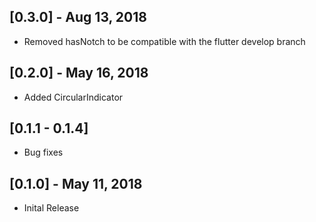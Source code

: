 ## [0.3.0] - Aug 13, 2018

* Removed hasNotch to be compatible with the flutter develop branch

## [0.2.0] - May 16, 2018

* Added CircularIndicator

## [0.1.1 - 0.1.4] 

* Bug fixes

## [0.1.0] - May 11, 2018

* Inital Release
